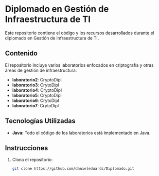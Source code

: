 # Diplomado en Gestión de Infraestructura de TI

Este repositorio contiene el código y los recursos desarrollados durante el diplomado en Gestión de Infraestructura de TI.

## Contenido

El repositorio incluye varios laboratorios enfocados en criptografía y otras áreas de gestión de infraestructura:

- **laboratorio2**: CryptoDipl
- **laboratorio3**: CrytoDipl
- **laboratorio4**: CryptoDipl
- **laboratorio5**: CryptoDipl
- **laboratorio6**: CrytoDipl
- **laboratorio7**: CrytoDipl

## Tecnologías Utilizadas

- **Java**: Todo el código de los laboratorios está implementado en Java.

## Instrucciones

1. Clona el repositorio:
   ```bash
   git clone https://github.com/danieleduardc/Diplomado.git
